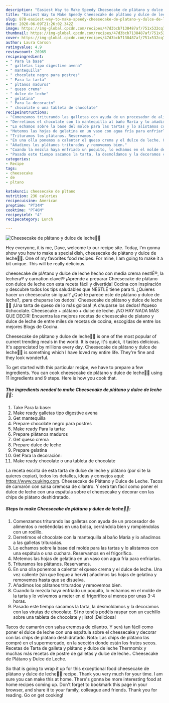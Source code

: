 ```yaml
---
description: "Easiest Way to Make Speedy Cheesecake de plátano y dulce de leche🍌🍫"
title: "Easiest Way to Make Speedy Cheesecake de plátano y dulce de leche🍌🍫"
slug: 878-easiest-way-to-make-speedy-cheesecake-de-platano-y-dulce-de-leche
date: 2020-06-09T21:26:02.342Z
image: https://img-global.cpcdn.com/recipes/47d3bcb7138487af/751x532cq70/cheesecake-de-platano-y-dulce-de-leche🍌🍫-foto-principal.jpg
thumbnail: https://img-global.cpcdn.com/recipes/47d3bcb7138487af/751x532cq70/cheesecake-de-platano-y-dulce-de-leche🍌🍫-foto-principal.jpg
cover: https://img-global.cpcdn.com/recipes/47d3bcb7138487af/751x532cq70/cheesecake-de-platano-y-dulce-de-leche🍌🍫-foto-principal.jpg
author: Laura Carson
ratingvalue: 4.9
reviewcount: 26965
recipeingredient:
- " Para la base"
- " galletas tipo digestive avena"
- " mantequilla"
- " chocolate negro para postres"
- " Para la tarta"
- " pltanos maduros"
- " queso crema"
- " dulce de leche"
- " gelatina"
- " Para la decoracin"
- " chocolate o una tableta de chocolate"
recipeinstructions:
- "Comenzamos triturando las galletas con ayuda de un procesador de alimentos o metiéndolas en una bolsa, cerrándola bien y rompiéndolas con un rodillo."
- "Derretimos el chocolate con la mantequilla al baño María y lo añadimos a las galletas trituradas."
- "Lo echamos sobre la base del molde para las tartas y lo alistamos con una espátula o una cuchara. Reservamos en el frigorífico."
- "Metemos las hojas de gelatina en un vaso con agua fría para enfriarlas."
- "Trituramos los plátanos. Reservamos."
- "En una olla ponemos a calentar el queso crema y el dulce de leche. Una vez caliente (sin que llegue a hervir) añadimos las hojas de gelatina y removemos hasta que se disuelva."
- "Añadimos los plátanos triturados y removemos bien."
- "Cuando la mezcla haya enfriado un poquito, lo echamos en el molde de la tarta y lo volvemos a meter en el frigorífico al menos por unas 3-4 horas."
- "Pasado este tiempo sacamos la tarta, la desmoldamos y la decoramos con las virutas de chocolate. Si no tenéis podéis raspar con un cuchillo sobre una tableta de chocolate y ¡listo! ¡Deliciosa!"
categories:
- Recipe
tags:
- cheesecake
- de
- pltano

katakunci: cheesecake de pltano 
nutrition: 236 calories
recipecuisine: American
preptime: "PT34M"
cooktime: "PT46M"
recipeyield: "4"
recipecategory: Lunch

---
```



![Cheesecake de plátano y dulce de leche🍌🍫](https://img-global.cpcdn.com/recipes/47d3bcb7138487af/751x532cq70/cheesecake-de-platano-y-dulce-de-leche🍌🍫-foto-principal.jpg)

Hey everyone, it is me, Dave, welcome to our recipe site. Today, I'm gonna show you how to make a special dish, cheesecake de plátano y dulce de leche🍌🍫. One of my favorites food recipes. For mine, I am going to make it a bit unique. This will be really delicious.

cheesecake de plÁtano y dulce de leche hecho con media crema nestlÉ®, la lechera® y carnation clavel® ¡Aprende a preparar Cheesecake de plátano con dulce de leche con esta receta fácil y divertida! Cocina con Inspiración y descubre todos los tips saludables que NESTLÉ tiene para ti. ¿Quieres hacer un cheesecake sin igual? ¿Qué te parece este de plátano y dulce de leche?, ¡para chuparse los dedos! ️ Cheesecake de plátano y dulce de leche🍌🍫 ¡Una tarta de queso de lo más golosa! ¡A chuparse los dedos! #queso #chocolate. Cheesecake + plátano + dulce de leche. ¡NO HAY NADA MÁS QUE DECIR! Encuentra las mejores recetas de cheesecake de platano y dulce de leche de entre miles de recetas de cocina, escogidas de entre los mejores Blogs de Cocina.

Cheesecake de plátano y dulce de leche🍌🍫 is one of the most popular of current trending meals in the world. It is easy, it's quick, it tastes delicious. It's appreciated by millions every day. Cheesecake de plátano y dulce de leche🍌🍫 is something which I have loved my entire life. They're fine and they look wonderful.


To get started with this particular recipe, we have to prepare a few ingredients. You can cook cheesecake de plátano y dulce de leche🍌🍫 using 11 ingredients and 9 steps. Here is how you cook that.

<!--inarticleads1-->

##### The ingredients needed to make Cheesecake de plátano y dulce de leche🍌🍫:

1. Take  Para la base:
1. Make ready  galletas tipo digestive avena
1. Get  mantequilla
1. Prepare  chocolate negro para postres
1. Make ready  Para la tarta:
1. Prepare  plátanos maduros
1. Get  queso crema
1. Prepare  dulce de leche
1. Prepare  gelatina
1. Get  Para la decoración:
1. Make ready  chocolate o una tableta de chocolate


La receta escrita de esta tarta de dulce de leche y plátano (por si te la quieres copiar), todos los detalles, ideas y consejos aquí: https://www.cuuking.com. Cheesecake de Plátano y Dulce de Leche. Tacos de camarón con salsa cremosa de cilantro. Y será tan fácil como poner el dulce de leche con una espátula sobre el cheesecake y decorar con las chips de plátano deshidratado. 

<!--inarticleads2-->

##### Steps to make Cheesecake de plátano y dulce de leche🍌🍫:

1. Comenzamos triturando las galletas con ayuda de un procesador de alimentos o metiéndolas en una bolsa, cerrándola bien y rompiéndolas con un rodillo.
1. Derretimos el chocolate con la mantequilla al baño María y lo añadimos a las galletas trituradas.
1. Lo echamos sobre la base del molde para las tartas y lo alistamos con una espátula o una cuchara. Reservamos en el frigorífico.
1. Metemos las hojas de gelatina en un vaso con agua fría para enfriarlas.
1. Trituramos los plátanos. Reservamos.
1. En una olla ponemos a calentar el queso crema y el dulce de leche. Una vez caliente (sin que llegue a hervir) añadimos las hojas de gelatina y removemos hasta que se disuelva.
1. Añadimos los plátanos triturados y removemos bien.
1. Cuando la mezcla haya enfriado un poquito, lo echamos en el molde de la tarta y lo volvemos a meter en el frigorífico al menos por unas 3-4 horas.
1. Pasado este tiempo sacamos la tarta, la desmoldamos y la decoramos con las virutas de chocolate. Si no tenéis podéis raspar con un cuchillo sobre una tableta de chocolate y ¡listo! ¡Deliciosa!


Tacos de camarón con salsa cremosa de cilantro. Y será tan fácil como poner el dulce de leche con una espátula sobre el cheesecake y decorar con las chips de plátano deshidratado. Nota: Las chips de plátano las compré en el supermercado, en la sección donde están los frutos secos. Recetas de Tarta de galleta y plátano y dulce de leche Thermomix y muchas más recetas de postre de galletas y dulce de leche.. Cheesecake de Plátano y Dulce de Leche. 

So that is going to wrap it up for this exceptional food cheesecake de plátano y dulce de leche🍌🍫 recipe. Thank you very much for your time. I am sure you can make this at home. There's gonna be more interesting food at home recipes coming up. Don't forget to bookmark this page in your browser, and share it to your family, colleague and friends. Thank you for reading. Go on get cooking!
